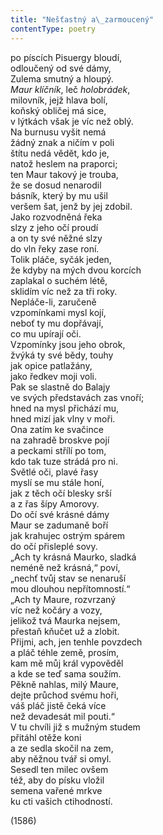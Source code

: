 ```yaml
---
title: "Nešťastný a\_zarmoucený"
contentType: poetry
---
```


<section>

po píscích Pisuergy bloudí,  
odloučený od své dámy,  
Zulema smutný a hloupý.  
_Maur klíčník_, leč _holobrádek_,  
milovník, jejž hlava bolí,  
koňský obličej má sice,  
v lýtkách však je víc než oblý.  
Na burnusu vyšit nemá  
žádný znak a ničím v poli  
štítu nedá vědět, kdo je,  
natož heslem na praporci;  
ten Maur takový je trouba,  
že se dosud nenarodil  
básník, který by mu ušil  
veršem šat, jenž by jej zdobil.  
Jako rozvodněná řeka  
slzy z jeho očí proudí  
a on ty své něžné slzy  
do vln řeky zase roní.  
Tolik pláče, syčák jeden,  
že kdyby na mých dvou korcích  
zaplakal o suchém létě,  
sklidím víc než za tři roky.  
Nepláče-li, zaručeně  
vzpomínkami mysl kojí,  
neboť ty mu dopřávají,  
co mu upírají oči.  
Vzpomínky jsou jeho obrok,  
žvýká ty své bědy, touhy  
jak opice patlažány,  
jako ředkev moji voli.  
Pak se slastně do Balajy  
ve svých představách zas vnoří;  
hned na mysl přichází mu,  
hned mizí jak vlny v moři.  
Ona zatím ke svačince  
na zahradě broskve pojí  
a peckami střílí po tom,  
kdo tak tuze strádá pro ni.  
Světlé oči, plavé řasy  
myslí se mu stále honí,  
jak z těch očí blesky srší  
a z řas šípy Amorovy.  
Do očí své krásné dámy  
Maur se zadumaně boří  
jak krahujec ostrým spárem  
do očí přisleplé sovy.  
„Ach ty krásná Maurko, sladká  
neméně než krásná,“ poví,  
„nechť tvůj stav se nenaruší  
mou dlouhou nepřítomností.“  
„Ach ty Maure, rozvrzaný  
víc než kočáry a vozy,  
jelikož tvá Maurka nejsem,  
přestaň kňučet už a zlobit.  
Přijmi, ach, jen tenhle povzdech  
a pláč téhle země, prosím,  
kam mě můj král vypověděl  
a kde se teď sama soužím.  
Pěkně nahlas, milý Maure,  
dejte průchod svému hoři,  
váš pláč jistě čeká více  
než devadesát mil pouti.“  
V tu chvíli již s mužným studem  
přitáhl otěže koni  
a ze sedla skočil na zem,  
aby něžnou tvář si omyl.  
Sesedl ten milec ovšem  
též, aby do písku vložil  
semena vařené mrkve  
ku cti vašich ctihodností.

(1586)

</section>
